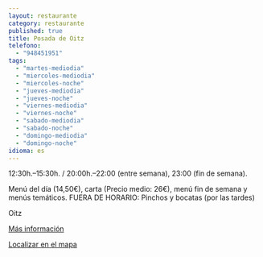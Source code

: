```yaml
---
layout: restaurante
category: restaurante
published: true
title: Posada de Oitz
telefono: 
  - "948451951"
tags: 
  - "martes-mediodia"
  - "miercoles-mediodia"
  - "miercoles-noche"
  - "jueves-mediodia"
  - "jueves-noche"
  - "viernes-mediodia"
  - "viernes-noche"
  - "sabado-mediodia"
  - "sabado-noche"
  - "domingo-mediodia"
  - "domingo-noche"
idioma: es
---
```


12:30h.–15:30h. / 20:00h.–22:00 (entre semana), 23:00 (fin de semana).

Menú del día (14,50€), carta (Precio medio: 26€), menú fin de semana y menús temáticos. FUERA DE HORARIO: Pinchos y bocatas (por las tardes)

Oitz

[Más información](http://www.consorciobertiz.org/consorcio/dondecomer/restaurantes/oitz-es-0-188/posada-de-oitz-es.html)

[Localizar en el mapa](https://maps.google.es/maps?q=Posada+de+Oitz&amp;hl=es&amp;sll=43.113641,-1.682539&amp;sspn=0.020395,0.038581&amp;t=h&amp;hq=Posada+de+Oitz&amp;z=15&amp;iwloc=A "Posada Oitz")
